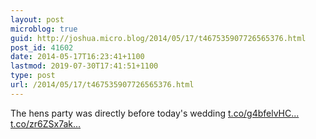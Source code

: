 ```yaml
---
layout: post
microblog: true
guid: http://joshua.micro.blog/2014/05/17/t467535907726565376.html
post_id: 41602
date: 2014-05-17T16:23:41+1100
lastmod: 2019-07-30T17:41:51+1100
type: post
url: /2014/05/17/t467535907726565376.html
---
```

The hens party was directly before today's wedding [t.co/g4bfelvHC...](http://t.co/g4bfelvHCB) [t.co/zr6ZSx7ak...](http://t.co/zr6ZSx7ak5)

